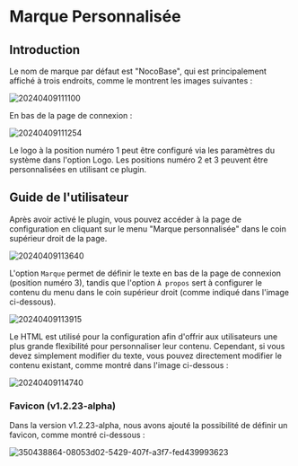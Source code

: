# Marque Personnalisée

<PluginInfo commercial="true" name="custom-brand"></PluginInfo>

## Introduction

Le nom de marque par défaut est "NocoBase", qui est principalement affiché à trois endroits, comme le montrent les images suivantes :

![20240409111100](https://static-docs.nocobase.com/20240409111100.png)

En bas de la page de connexion :

![20240409111254](https://static-docs.nocobase.com/20240409111254.png)

Le logo à la position numéro 1 peut être configuré via les paramètres du système dans l'option Logo. Les positions numéro 2 et 3 peuvent être personnalisées en utilisant ce plugin.

## Guide de l'utilisateur

Après avoir activé le plugin, vous pouvez accéder à la page de configuration en cliquant sur le menu "Marque personnalisée" dans le coin supérieur droit de la page.

![20240409113640](https://static-docs.nocobase.com/20240409113640.png)

L'option `Marque` permet de définir le texte en bas de la page de connexion (position numéro 3), tandis que l'option `À propos` sert à configurer le contenu du menu dans le coin supérieur droit (comme indiqué dans l'image ci-dessous).

![20240409113915](https://static-docs.nocobase.com/20240409113915.png)

Le HTML est utilisé pour la configuration afin d'offrir aux utilisateurs une plus grande flexibilité pour personnaliser leur contenu. Cependant, si vous devez simplement modifier du texte, vous pouvez directement modifier le contenu existant, comme montré dans l'image ci-dessous :

![20240409114740](https://static-docs.nocobase.com/20240409114740.png)

### Favicon (v1.2.23-alpha)

Dans la version v1.2.23-alpha, nous avons ajouté la possibilité de définir un favicon, comme montré ci-dessous :

![350438864-08053d02-5429-407f-a3f7-fed439993623](https://static-docs.nocobase.com/350438864-08053d02-5429-407f-a3f7-fed439993623.gif)
